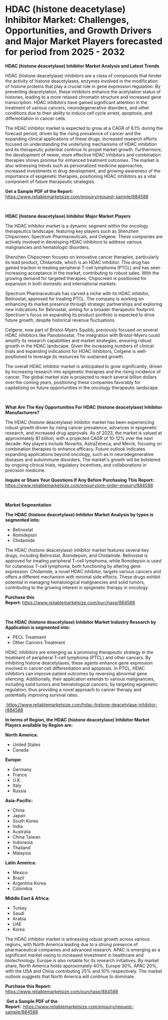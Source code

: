 <p><h1>HDAC (histone deacetylase) Inhibitor Market: Challenges, Opportunities, and Growth Drivers and Major Market Players forecasted for period from 2025 - 2032</h1></p><p><strong>HDAC (histone deacetylase) Inhibitor Market Analysis and Latest Trends</strong></p>
<p><p>HDAC (histone deacetylase) inhibitors are a class of compounds that hinder the activity of histone deacetylases, enzymes involved in the modification of histone proteins that play a crucial role in gene expression regulation. By preventing deacetylation, these inhibitors enhance the acetylation status of histones, leading to a more relaxed chromatin structure and increased gene transcription. HDAC inhibitors have gained significant attention in the treatment of various cancers, neurodegenerative disorders, and other conditions due to their ability to induce cell cycle arrest, apoptosis, and differentiation in cancer cells.</p><p>The HDAC inhibitor market is expected to grow at a CAGR of 8.1% during the forecast period, driven by the rising prevalence of cancer and the expanding clinical applications of these drugs. Increased research efforts focused on understanding the underlying mechanisms of HDAC inhibition and its therapeutic potential continue to propel market growth. Furthermore, the development of newer, more effective HDAC inhibitors and combination therapies shows promise for enhanced treatment outcomes. The market is also witnessing trends such as personalized medicine approaches, increased investments in drug development, and growing awareness of the importance of epigenetic therapies, positioning HDAC inhibitors as a vital component of future therapeutic strategies.</p></p>
<p><strong>Get a Sample PDF of the Report:&nbsp;</strong> <a href="https://www.reliablemarketsize.com/enquiry/request-sample/884588?utm_campaign=3260&utm_medium=2&utm_source=Github&utm_content=ia&utm_term=19042025&utm_id=hdac-histone-deacetylase-inhibitor">https://www.reliablemarketsize.com/enquiry/request-sample/884588</a></p>
<p>&nbsp;</p>
<p><strong>HDAC (histone deacetylase) Inhibitor Major Market Players</strong></p>
<p><p>The HDAC inhibitor market is a dynamic segment within the oncology therapeutics landscape, featuring key players such as Shenzhen Chipscreen, Spectrum Pharmaceuticals, and Celgene. These companies are actively involved in developing HDAC inhibitors to address various malignancies and hematologic disorders.</p><p>Shenzhen Chipscreen focuses on innovative cancer therapies, particularly its lead product, Chidamide, which is an HDAC inhibitor. This drug has gained traction in treating peripheral T-cell lymphoma (PTCL) and has seen increasing acceptance in the market, contributing to robust sales. With the growing demand for targeted therapies, Chipscreen is positioned for expansion in both domestic and international markets.</p><p>Spectrum Pharmaceuticals has carved a niche with its HDAC inhibitor, Belinostat, approved for treating PTCL. The company is working on enhancing its market presence through strategic partnerships and exploring new indications for Belinostat, aiming for a broader therapeutic footprint. Spectrum's focus on expanding its product portfolio is expected to drive future growth, despite historical revenue fluctuations.</p><p>Celgene, now part of Bristol-Myers Squibb, previously focused on several HDAC inhibitors like Panobinostat. The integration with Bristol-Myers could amplify its research capabilities and market strategies, ensuring robust growth in the HDAC landscape. Given the increasing numbers of clinical trials and expanding indications for HDAC inhibitors, Celgene is well-positioned to leverage its resources for sustained growth.</p><p>The overall HDAC inhibitor market is anticipated to grow significantly, driven by increasing research into epigenetic therapies and the rising incidence of cancer. The global market size is projected to reach several billion dollars over the coming years, positioning these companies favorably for capitalizing on future opportunities in the oncology therapeutic landscape.</p></p>
<p>&nbsp;</p>
<p><strong>What Are The Key Opportunities For HDAC (histone deacetylase) Inhibitor Manufacturers?</strong></p>
<p><p>The HDAC (histone deacetylase) inhibitor market has been experiencing robust growth driven by rising cancer prevalence, advances in epigenetic research, and increased drug approvals. As of 2023, the market is valued at approximately $1 billion, with a projected CAGR of 10-12% over the next decade. Key players include Novartis, AstraZeneca, and Merck, focusing on combination therapies to enhance efficacy. Future outlook indicates expanding applications beyond oncology, such as in neurodegenerative diseases and autoimmune disorders. The market's growth will be bolstered by ongoing clinical trials, regulatory incentives, and collaborations in precision medicine.</p></p>
<p><strong>Inquire or Share Your Questions If Any Before Purchasing This Report:</strong> <a href="https://www.reliablemarketsize.com/enquiry/pre-order-enquiry/884588?utm_campaign=3260&utm_medium=2&utm_source=Github&utm_content=ia&utm_term=19042025&utm_id=hdac-histone-deacetylase-inhibitor">https://www.reliablemarketsize.com/enquiry/pre-order-enquiry/884588</a></p>
<p>&nbsp;</p>
<p><strong>Market Segmentation</strong></p>
<p><strong>The HDAC (histone deacetylase) Inhibitor Market Analysis by types is segmented into:</strong></p>
<p><ul><li>Belinostat</li><li>Romidepsin</li><li>Chidamide</li></ul></p>
<p><p>The HDAC (histone deacetylase) inhibitor market features several key drugs, including Belinostat, Romidepsin, and Chidamide. Belinostat is approved for treating peripheral T-cell lymphoma, while Romidepsin is used for cutaneous T-cell lymphoma, both functioning by altering gene expression. Chidamide, a novel HDAC inhibitor, targets various cancers and offers a different mechanism with minimal side effects. These drugs exhibit potential in managing hematological malignancies and solid tumors, contributing to the growing interest in epigenetic therapy in oncology.</p></p>
<p><strong>Purchase this Report:&nbsp;</strong><a href="https://www.reliablemarketsize.com/purchase/884588?utm_campaign=3260&utm_medium=2&utm_source=Github&utm_content=ia&utm_term=19042025&utm_id=hdac-histone-deacetylase-inhibitor">https://www.reliablemarketsize.com/purchase/884588</a></p>
<p>&nbsp;</p>
<p><strong>The HDAC (histone deacetylase) Inhibitor Market Industry Research by Application is segmented into:</strong></p>
<p><ul><li>PECL Treatment</li><li>Other Cancers Treatment</li></ul></p>
<p><p>HDAC inhibitors are emerging as a promising therapeutic strategy in the treatment of peripheral T-cell lymphoma (PTCL) and other cancers. By inhibiting histone deacetylases, these agents enhance gene expression involved in cancer cell differentiation and apoptosis. In PTCL, HDAC inhibitors can improve patient outcomes by reversing abnormal gene silencing. Additionally, their application extends to various malignancies, including solid tumors and hematological cancers, by targeting epigenetic regulation, thus providing a novel approach to cancer therapy and potentially improving survival rates.</p></p>
<p><a href="https://www.reliablemarketsize.com/hdac-histone-deacetylase-inhibitor-r884588?utm_campaign=3260&utm_medium=2&utm_source=Github&utm_content=ia&utm_term=19042025&utm_id=hdac-histone-deacetylase-inhibitor">&nbsp;https://www.reliablemarketsize.com/hdac-histone-deacetylase-inhibitor-r884588</a></p>
<p><strong>In terms of Region, the HDAC (histone deacetylase) Inhibitor Market Players available by Region are:</strong></p>
<p>
    <p> <strong> North America: </strong>
        <ul>
            <li>United States</li>
            <li>Canada</li>
        </ul>
        </p> 
    <p> <strong> Europe: </strong>
        <ul>
            <li>Germany</li>
            <li>France</li>
            <li>U.K.</li>
            <li>Italy</li>
            <li>Russia</li>
        </ul>
        </p> 
    <p> <strong> Asia-Pacific: </strong>
        <ul>
            <li>China</li>
            <li>Japan</li>
            <li>South Korea</li>
            <li>India</li>
            <li>Australia</li>
            <li>China Taiwan</li>
            <li>Indonesia</li>
            <li>Thailand</li>
            <li>Malaysia</li>
        </ul>
        </p> 
    <p> <strong> Latin America: </strong>
        <ul>
            <li>Mexico</li>
            <li>Brazil</li>
            <li>Argentina Korea</li>
            <li>Colombia</li>
        </ul>
        </p> 
    <p> <strong> Middle East & Africa: </strong>
        <ul>
            <li>Turkey</li>
            <li>Saudi</li>
            <li>Arabia</li>
            <li>UAE</li>
            <li>Korea</li>
        </ul>
    </p>
    </p>
<p><p>The HDAC inhibitor market is witnessing robust growth across various regions, with North America leading due to a strong presence of pharmaceutical companies and advanced research. APAC is emerging as a significant market owing to increased investment in healthcare and biotechnology. Europe is also notable for its research initiatives. By market share, North America holds approximately 40%, Europe 30%, APAC 20%, with the USA and China contributing 25% and 10% respectively. The market outlook suggests that North America will continue to dominate.</p></p>
<p><strong>Purchase this Report: </strong><a href="https://www.reliablemarketsize.com/purchase/884588?utm_campaign=3260&utm_medium=2&utm_source=Github&utm_content=ia&utm_term=19042025&utm_id=hdac-histone-deacetylase-inhibitor">https://www.reliablemarketsize.com/purchase/884588</a></p>
<p>&nbsp;<strong>Get a Sample PDF of the Report:&nbsp;&nbsp;</strong><a href="https://www.reliablemarketsize.com/enquiry/request-sample/884588?utm_campaign=3260&utm_medium=2&utm_source=Github&utm_content=ia&utm_term=19042025&utm_id=hdac-histone-deacetylase-inhibitor">https://www.reliablemarketsize.com/enquiry/request-sample/884588</a></p>
<p><strong></strong></p>
<p><p></p><p></p><p></p></p>